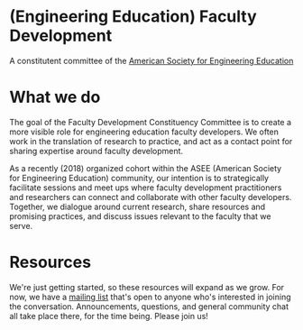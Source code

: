 # (Engineering Education) Faculty Development
A constitutent committee of the [American Society for Engineering Education](http://asee.org)

What we do
=============

The goal of the Faculty Development Constituency Committee is to create a more visible role for engineering education faculty developers. We often work in the translation of research to practice, and act as a contact point for sharing expertise around faculty development.

As a recently (2018) organized cohort within the ASEE (American Society for Engineering Education) community, our intention is to strategically facilitate sessions and meet ups where faculty development practitioners and researchers can connect and collaborate with other faculty developers. Together, we dialogue around current research, share resources and promising practices, and discuss issues relevant to the faculty that we serve.

Resources 
==========================

We're just getting started, so these resources will expand as we grow. For now, we have a [mailing list](https://groups.google.com/forum/#!forum/engr-pod) that's open to anyone who's interested in joining the conversation. Announcements, questions, and general community chat all take place there, for the time being. Please join us!
